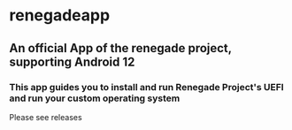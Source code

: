 # renegadeapp
## An official App of the renegade project, supporting Android 12

### This app guides you to install and run Renegade Project's UEFI and run your custom operating system
Please see releases

